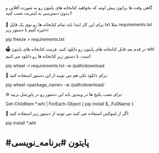 گاهی وقت ها براتون پیش اومد که بخواهید کتابخانه های پایتون رو به صورت آفلاین و بدون دسترسی به اینترنت نصب کنید ❗️


📝 برای این کار ابتدا باید تمام کتابخانه ها رو توی یک فایل txt مثلا requirements.txt ذخیره کنیم با دستور زیر:

pip freeze > requirements.txt

🗳 در قدم بعد فایل کتابخانه های پایتون رو دانلود کنید. فرمت کتابخانه های پایتون whl است. با دستور زیر کتابخانه ها رو دانلود می کنیم:

pip wheel -r requirements.txt -w /path/download

📔 برای دانلود تکی هم می تونید از این دستور استفاده کنید:

pip wheel <package_name> -w /path/download/

⚙️ برای نصب پکیج ها در ویندوز باید این دستور رو در پاورشل بزنید:

Get-ChildItem *.whl | ForEach-Object { pip install $_.FullName }

🐧 اگر از لینوکس استفاده می کنید می تونید از دستور زیر استفاده کنید:

pip install *.whl

#پایتون #برنامه_نویسی 
======================================
